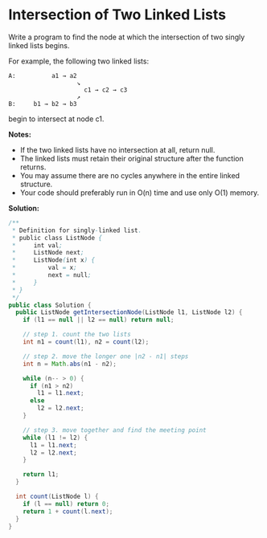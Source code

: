 # Intersection of Two Linked Lists

Write a program to find the node at which the intersection of two singly linked lists begins.


For example, the following two linked lists:

```
A:          a1 → a2
                   ↘
                     c1 → c2 → c3
                   ↗            
B:     b1 → b2 → b3
```

begin to intersect at node c1.


**Notes:**

* If the two linked lists have no intersection at all, return null.
* The linked lists must retain their original structure after the function returns.
* You may assume there are no cycles anywhere in the entire linked structure.
* Your code should preferably run in O(n) time and use only O(1) memory.

**Solution:**
```java
/**
 * Definition for singly-linked list.
 * public class ListNode {
 *     int val;
 *     ListNode next;
 *     ListNode(int x) {
 *         val = x;
 *         next = null;
 *     }
 * }
 */
public class Solution {
  public ListNode getIntersectionNode(ListNode l1, ListNode l2) {
    if (l1 == null || l2 == null) return null;

    // step 1. count the two lists
    int n1 = count(l1), n2 = count(l2);

    // step 2. move the longer one |n2 - n1| steps
    int n = Math.abs(n1 - n2);

    while (n-- > 0) {
      if (n1 > n2) 
        l1 = l1.next;
      else
        l2 = l2.next;
    }

    // step 3. move together and find the meeting point
    while (l1 != l2) {
      l1 = l1.next;
      l2 = l2.next;
    }

    return l1;
  }

  int count(ListNode l) {
    if (l == null) return 0;
    return 1 + count(l.next);
  }
}
```